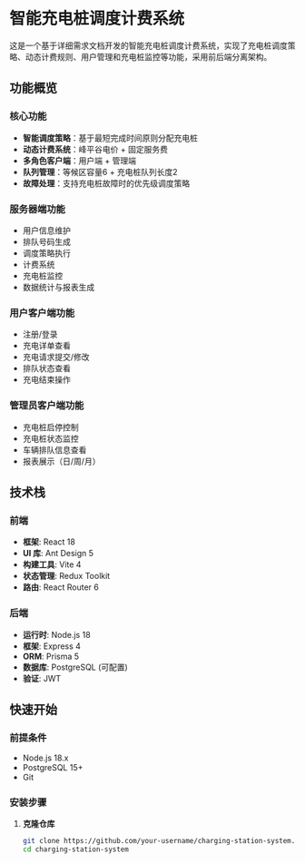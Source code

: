 # 智能充电桩调度计费系统

[](https://react.dev/)
[](https://nodejs.org/)
[](https://expressjs.com/)
[](https://www.prisma.io/)

这是一个基于详细需求文档开发的智能充电桩调度计费系统，实现了充电桩调度策略、动态计费规则、用户管理和充电桩监控等功能，采用前后端分离架构。

## 功能概览

### 核心功能
- ​**智能调度策略**​：基于最短完成时间原则分配充电桩
- ​**动态计费系统**​：峰平谷电价 + 固定服务费
- ​**多角色客户端**​：用户端 + 管理端
- ​**队列管理**​：等候区容量6 + 充电桩队列长度2
- ​**故障处理**​：支持充电桩故障时的优先级调度策略

### 服务器端功能
- 用户信息维护
- 排队号码生成
- 调度策略执行
- 计费系统
- 充电桩监控
- 数据统计与报表生成

### 用户客户端功能
- 注册/登录
- 充电详单查看
- 充电请求提交/修改
- 排队状态查看
- 充电结束操作

### 管理员客户端功能
- 充电桩启停控制
- 充电桩状态监控
- 车辆排队信息查看
- 报表展示（日/周/月）

## 技术栈

### 前端
- ​**框架**: React 18
- ​**UI 库**: Ant Design 5
- ​**构建工具**: Vite 4
- ​**状态管理**: Redux Toolkit
- ​**路由**: React Router 6

### 后端
- ​**运行时**: Node.js 18
- ​**框架**: Express 4
- ​**ORM**: Prisma 5
- ​**数据库**: PostgreSQL (可配置)
- ​**验证**: JWT

## 快速开始

### 前提条件
- Node.js 18.x
- PostgreSQL 15+
- Git

### 安装步骤

1. ​**克隆仓库**​
   ```bash
   git clone https://github.com/your-username/charging-station-system.git
   cd charging-station-system
